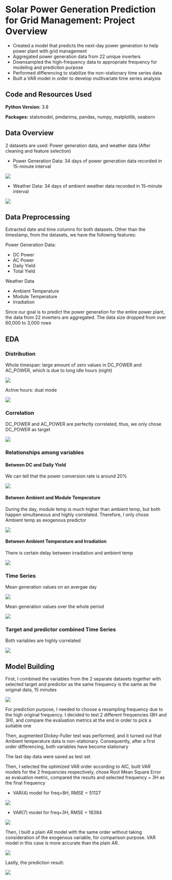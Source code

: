 # Solar Power Generation Prediction for Grid Management: Project Overview
* Created a model that predicts the next-day power generation to help power plant with grid management
* Aggregated power generation data from 22 unique inverters
* Downsampled the high-frequency data to appropriate frequency for modeling and prediciton purpose
* Performed differencing to stabilize the non-stationary time series data
* Built a VAR model in order to develop multivariate time series analysis

## Code and Resources Used
**Python Version:** 3.8

**Packages:** statsmodel, pmdarima, pandas, numpy, matplotlib, seaborn

## Data Overview
2 datasets are used: Power generation data, and weather data (After cleaning and feature selection)
* Power Generation Data: 34 days of power generation data recorded in 15-minute interval

![](images/df2_head.png)

* Weather Data: 34 days of ambient weather data recorded in 15-minute interval

![](images/df2_2_head_2.png)
## Data Preprocessing
Extracted date and time columns for both datasets. Other than the timestamp, from the datasets, we have the following features:

Power Generation Data:
* DC Power
* AC Power
* Daily Yield
* Total Yield

Weather Data
* Ambient Temperature
* Module Temperature
* Irradiation

Since our goal is to predict the power generation for the entire power plant, the data from 22 inverters are aggregated. The data size dropped from over 60,000 to 3,000 rows

## EDA
### Distribution
Whole timespan: large amount of zero values in DC_POWER and AC_POWER, which is due to long idle hours (night)

![](images/dist.png)

Active hours: dual mode

![](images/dist2.png)

### Correlation
DC_POWER and AC_POWER are perfectly correlated, thus, we only chose DC_POWER as target

![](images/corr.png)

### Relationships among variables
#### Between DC and Daily Yield
We can tell that the power conversion rate is around 20%


![](images/conversion.png)

#### Between Ambient and Module Temperature

During the day, module temp is much higher than ambient temp, but both happen simultaneous and highly correlated. Therefore, I only chose Ambient temp as exogenous predictor

![](images/temp.png)

#### Between Ambient Temperature and Irradiation
There is certain delay between irradiation and ambient temp

![](images/irradiation.png)

### Time Series
Mean generation values on an avergae day

![](images/g1.png)

Mean generation values over the whole period

![](images/g2.png)

### Target and predictor combined Time Series
Both variables are highly correlated

![](images/combined.png)

## Model Building
First, I combined the variables from the 2 separate datasets together with selected target and predictor as the same frequency is the same as the original data, 15 minutes

![](images/merged.png)

For prediction purpose, I needed to choose a resampling frequency due to the high original frequency. I decided to test 2 different frequencies (8H and 3H), and compare the evaluation metrics at the end in order to pick a suitable one

Then, augmented Dickey-Fuller test was performed, and it turned out that Ambient temperature data is non-stationary. Consequently, after a first order differencing, both variables have become stationary

The last day data were saved as test set

Then, I selected the optimized VAR order according to AIC, built VAR models for the 2 frequencies respectively, chose Root Mean Square Error as evaluation metric, compared the results and selected frequency = 3H as the final frequency
* VAR(4) model for freq=8H, RMSE = 51127

![](images/pred1.png)

* VAR(7) model for freq=3H, RMSE = 18384

![](images/pred2.png)

Then, I built a plain AR model with the same order without taking consideration of the exogenous variable, for comparison purpose. VAR model in this case is more accurate than the plain AR.

![](images/pred3.png)

Lastly, the prediction result:

![](images/pred4.png)
